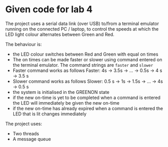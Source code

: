 # Given code for lab 4


The project uses a serial data link (over USB) to/from a terminal emulator running on the
connected PC / laptop, to control the speeds at which the LED light colour alternates between Green and Red.

The behaviour is: 
  * the LED colour switches between Red and Green with equal on times
  * The on times can be made faster or slower using command entered on the terminal
    emulator. The command strings are `faster` and `slower`
  * Faster command works as follows Faster:	4s	→ 3.5s	→ …	→ 0.5s	→ 4	s	→ 3.5	s
  * Slower command works as follows Slower:	0.5	s	→ 1s	→ 1.5s	→ …	→ 4s	→ 0.5	s
  * the system is initialised in the GREENON state
  * if the new on-time is yet to be completed when a command is entered the LED will immediately be given the new on-time 
  * if the new on-time has already expired when a command is entered the LED that is lit changes immediately 
 

The project uses:
 * Two threads
 * A message queue
 

